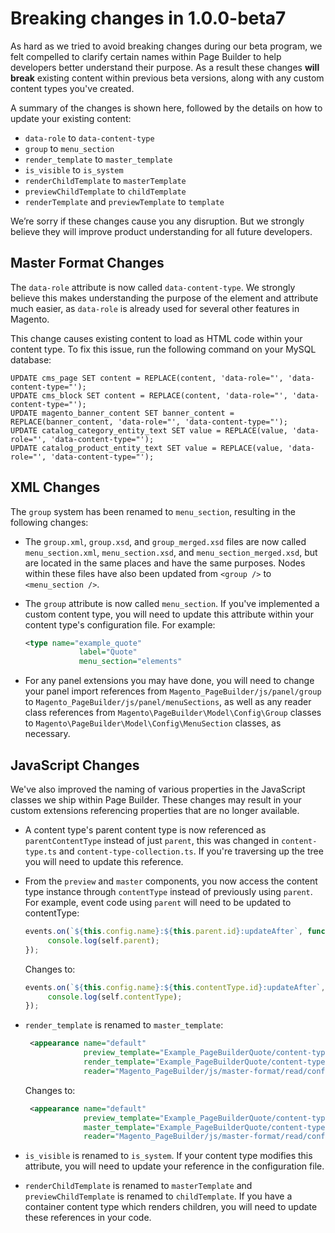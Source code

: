 # Breaking changes in 1.0.0-beta7

As hard as we tried to avoid breaking changes during our beta program, we felt compelled to clarify certain names within Page Builder to help developers better understand their purpose. As a result these changes **will break** existing content within previous beta versions, along with any custom content types you've created.

A summary of the changes is shown here, followed by the details on how to update your existing content:

- `data-role` to `data-content-type`
- `group` to `menu_section`
- `render_template` to `master_template`
- `is_visible` to `is_system`
- `renderChildTemplate` to `masterTemplate`
- `previewChildTemplate` to `childTemplate`
- `renderTemplate` and `previewTemplate` to `template`

We’re sorry if these changes cause you any disruption. But we strongly believe they will improve product understanding for all future developers.

## Master Format Changes

The `data-role` attribute is now called `data-content-type`.  We strongly believe this makes understanding the purpose of the element and attribute much easier, as `data-role` is already used for several other features in Magento.

This change causes existing content to load as HTML code within your content type. To fix this issue, run the following command on your MySQL database:

```mysql
UPDATE cms_page SET content = REPLACE(content, 'data-role="', 'data-content-type="');
UPDATE cms_block SET content = REPLACE(content, 'data-role="', 'data-content-type="');
UPDATE magento_banner_content SET banner_content = REPLACE(banner_content, 'data-role="', 'data-content-type="');
UPDATE catalog_category_entity_text SET value = REPLACE(value, 'data-role="', 'data-content-type="');
UPDATE catalog_product_entity_text SET value = REPLACE(value, 'data-role="', 'data-content-type="');
```

## XML Changes

The `group` system has been renamed to `menu_section`, resulting in the following changes:

- The `group.xml`, `group.xsd`, and `group_merged.xsd` files are now called `menu_section.xml`, `menu_section.xsd`, and `menu_section_merged.xsd`, but are located in the same places and have the same purposes. Nodes within these files have also been updated from `<group />` to `<menu_section />`.

- The `group` attribute is now called `menu_section`. If you've implemented a custom content type, you will need to update this attribute within your content type's configuration file. For example:

  ```xml
  <type name="example_quote"
              label="Quote"
              menu_section="elements"
  ```

- For any panel extensions you may have done, you will need to change your panel import references from `Magento_PageBuilder/js/panel/group` to `Magento_PageBuilder/js/panel/menuSections`, as well as any reader class references from `Magento\PageBuilder\Model\Config\Group` classes to `Magento\PageBuilder\Model\Config\MenuSection` classes, as necessary.

## JavaScript Changes

We've also improved the naming of various properties in the JavaScript classes we ship within Page Builder. These changes may result in your custom extensions referencing properties that are no longer available.

- A content type's parent content type is now referenced as `parentContentType` instead of just `parent`, this was changed in `content-type.ts` and `content-type-collection.ts`. If you're traversing up the tree you will need to update this reference.

- From the `preview` and `master` components, you now access the content type instance through `contentType` instead of previously using `parent`. For example, event code using `parent` will need to be updated to contentType:

  ```js
  events.on(`${this.config.name}:${this.parent.id}:updateAfter`, function (args) {
       console.log(self.parent);
  });
  ```

  Changes to:

  ```js
  events.on(`${this.config.name}:${this.contentType.id}:updateAfter`, function (args) {
       console.log(self.contentType);
  });
  ```

- `render_template` is renamed to `master_template`:

  ```xml
   <appearance name="default"
               preview_template="Example_PageBuilderQuote/content-type/example-quote/default/preview"
               render_template="Example_PageBuilderQuote/content-type/example-quote/default/master"
               reader="Magento_PageBuilder/js/master-format/read/configurable">
  ```

  Changes to:

  ```xml
   <appearance name="default"
               preview_template="Example_PageBuilderQuote/content-type/example-quote/default/preview"
               master_template="Example_PageBuilderQuote/content-type/example-quote/default/master"
               reader="Magento_PageBuilder/js/master-format/read/configurable">
  ```

  

- `is_visible` is renamed to `is_system`. If your content type modifies this attribute, you will need to update your reference in the configuration file.

- `renderChildTemplate` is renamed to `masterTemplate` and `previewChildTemplate` is renamed to `childTemplate`. If you have a container content type which renders children, you will need to update these references in your code.
